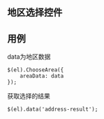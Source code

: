 ## 地区选择控件

## 用例

data为地区数据

```
$(el).ChooseArea({
    areaData: data
});
```

获取选择的结果
```
$(el).data('address-result');
```
